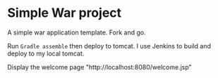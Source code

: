 # Simple War project 

A simple war application template. Fork and go. 

Run `Gradle assemble` then deploy to tomcat. I use Jenkins to build and deploy to my local tomcat.  

Display the welcome page "http://localhost:8080/welcome.jsp"



